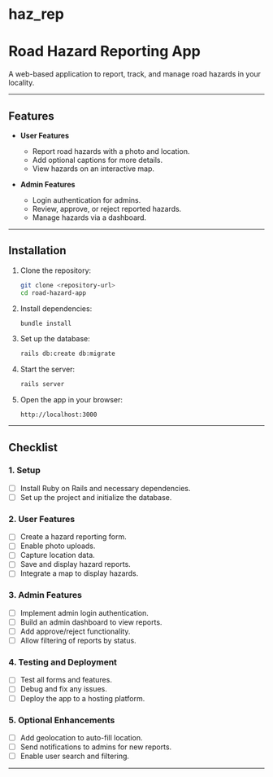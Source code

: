 # haz_rep

# Road Hazard Reporting App

A web-based application to report, track, and manage road hazards in your locality.

---

## Features

- **User Features**
  - Report road hazards with a photo and location.
  - Add optional captions for more details.
  - View hazards on an interactive map.

- **Admin Features**
  - Login authentication for admins.
  - Review, approve, or reject reported hazards.
  - Manage hazards via a dashboard.

---

## Installation

1. Clone the repository:
   ```bash
   git clone <repository-url>
   cd road-hazard-app
   ```

2. Install dependencies:
   ```bash
   bundle install
   ```

3. Set up the database:
   ```bash
   rails db:create db:migrate
   ```

4. Start the server:
   ```bash
   rails server
   ```

5. Open the app in your browser:
   ```
   http://localhost:3000
   ```

---

## Checklist

### **1. Setup**
- [ ] Install Ruby on Rails and necessary dependencies.
- [ ] Set up the project and initialize the database.

### **2. User Features**
- [ ] Create a hazard reporting form.
- [ ] Enable photo uploads.
- [ ] Capture location data.
- [ ] Save and display hazard reports.
- [ ] Integrate a map to display hazards.

### **3. Admin Features**
- [ ] Implement admin login authentication.
- [ ] Build an admin dashboard to view reports.
- [ ] Add approve/reject functionality.
- [ ] Allow filtering of reports by status.

### **4. Testing and Deployment**
- [ ] Test all forms and features.
- [ ] Debug and fix any issues.
- [ ] Deploy the app to a hosting platform.

### **5. Optional Enhancements**
- [ ] Add geolocation to auto-fill location.
- [ ] Send notifications to admins for new reports.
- [ ] Enable user search and filtering.

---

